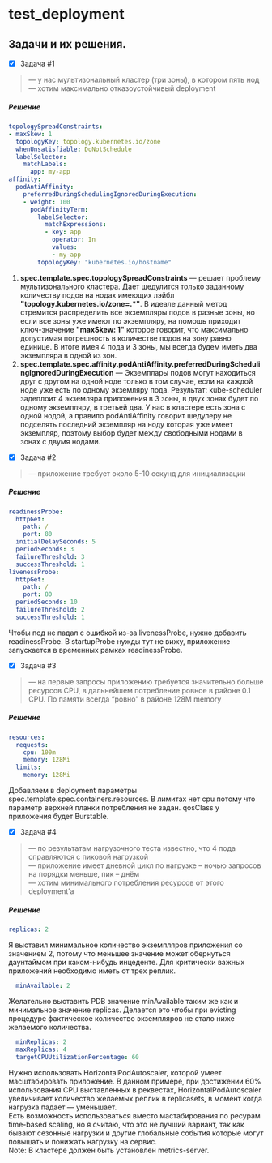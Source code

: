 # test_deployment
## Задачи и их решения.
- [x] Задача #1
> — у нас мультизональный кластер (три зоны), в котором пять нод  
> — хотим максимально отказоустойчивый deployment
##### Решение
```yaml
topologySpreadConstraints:
- maxSkew: 1
  topologyKey: topology.kubernetes.io/zone
  whenUnsatisfiable: DoNotSchedule
  labelSelector:
    matchLabels:
      app: my-app
affinity:
  podAntiAffinity:
    preferredDuringSchedulingIgnoredDuringExecution:
    - weight: 100
      podAffinityTerm:
        labelSelector:
          matchExpressions:
          - key: app
            operator: In
            values:
            - my-app
        topologyKey: "kubernetes.io/hostname"
```
1. **spec.template.spec.topologySpreadConstraints** — решает проблему мультизонального кластера. Дает шедулится только заданному количеству подов на нодах имеющих лэйбл **"topology.kubernetes.io/zone=.*"**. В идеале данный метод стремится распределить все экземпляры подов в разные зоны, но если все зоны уже имеют по экземпляру, на помощь приходит ключ-значение
**"maxSkew: 1"** которое говорит, что максимально допустимая погрешность в количестве подов на зону равно единице. В итоге имея 4 пода и 3 зоны, мы всегда будем иметь два экземпляра в одной из зон.
2. **spec.template.spec.affinity.podAntiAffinity.preferredDuringSchedulingIgnoredDuringExecution** — Экземплары подов могут находиться друг с другом на одной ноде только в том случае, если на каждой ноде уже есть по одному экземляру пода.
Результат: kube-scheduler задеплоит 4 экземляра приложения в 3 зоны, в двух зонах будет по одному экземпляру, в третьей два. У нас в кластере есть зона с одной нодой, а правило podAntiAffinity говорит шедулеру не подселять последний экземпляр на ноду которая уже имеет экземпляр, поэтому выбор будет между свободными нодами в зонах с двумя нодами.
- [x] Задача #2

> — приложение требует около 5-10 секунд для инициализации
##### Решение
```yaml
readinessProbe:
  httpGet:
    path: /
    port: 80
  initialDelaySeconds: 5
  periodSeconds: 3
  failureThreshold: 3
  successThreshold: 1
livenessProbe:
  httpGet:
    path: /
    port: 80
  periodSeconds: 10
  failureThreshold: 2
  successThreshold: 1
```
Чтобы под не падал с ошибкой из-за livenessProbe, нужно добавить readinessProbe. В startupProbe нужды тут не вижу, приложение запускается в временных рамках readinessProbe.  

- [x] Задача #3
> — на первые запросы приложению требуется значительно больше ресурсов CPU, в дальнейшем потребление ровное в районе 0.1 CPU. По памяти всегда “ровно” в районе 128M memory
##### Решение
```yaml
resources:
  requests:
    cpu: 100m
    memory: 128Mi
  limits:
    memory: 128Mi
```
Добавляем в deployment параметры spec.template.spec.containers.resources. В лимитах нет cpu потому что параметр верхней планки потребления не задан. qosClass у приложения будет Burstable.

- [x] Задача #4
> — по результатам нагрузочного теста известно, что 4 пода справляются с пиковой нагрузкой  
> — приложение имеет дневной цикл по нагрузке – ночью запросов на порядки меньше, пик – днём  
> — хотим минимального потребления ресурсов от этого deployment’а  
##### Решение
```yaml
replicas: 2
```
Я выставил минимальное количество экземпляров приложения со значением 2, потому что меньшее значение может обернуться даунтаймом при каком-нибудь инцеденте. Для критически важных приложений необходимо иметь от трех реплик.  
```yaml
  minAvailable: 2
```
Желательно выставить PDB значение minAvailable таким же как и минимальное значение replicas. Делается это чтобы при evicting процедуре фактическое количество экземпляров не стало ниже желаемого количества.  
```yaml
  minReplicas: 2
  maxReplicas: 4
  targetCPUUtilizationPercentage: 60
```
Нужно использовать HorizontalPodAutoscaler, которой умеет масштабировать приложение. В данном примере, при достижении 60% использования CPU выставленных в реквестах, HorizontalPodAutoscaler увеличивает количество желаемых реплик в replicasets, в момент когда нагрузка падает — уменьшает.  
Есть возможность использоваться вместо мастабирования по ресурам time-based scaling, но я считаю, что это не лучший вариант, так как бывают сезонные нагрузки и другие глобальные события которые могут повышать и понижать нагрузку на сервис.  
Note: В кластере должен быть установлен metrics-server.  
